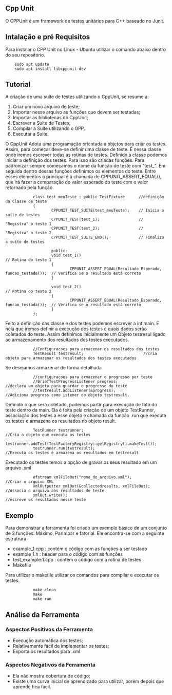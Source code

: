 ## Cpp Unit

O CPPUnit é um framework de testes unitários para C++ baseado no Junit. 



## Intalação e pré Requisitos

Para instalar o CPP Unit no Linux - Ubuntu utilizar o comando abaixo dentro do seu repositório.

        sudo apt update
        sudo apt install libcppunit-dev

## Tutorial

A criação de uma suíte de testes utilizando o CppUnit, se resume a:

1. Criar um novo arquivo de teste;
2. Importar nesse arquivo as funções que devem ser testadas;
3. Importar as bibliotecas do CppUnit;
4. Escrever a Suite de Testes;
5. Compilar a Suite utilizando o GPP.
6. Executar a Suite.

O CppUnit Adota uma programação orientada a objetos para criar os testes. Assim, para começar deve-se definir uma classe de teste. É nessa classe onde iremos escrever todas as rotinas de testes. Definido a classe podemos iniciar a definição dos testes. Para isso são criadas funções. Para padronizar sempre começamos o nome da função de teste com "test_". Em seguida dentro dessas funções definimos os elementos do teste. Entre esses elementos o principal é a chamada de CPPUNIT_ASSERT_EQUAL(), que irá fazer a comparação do valor esperado do teste com o valor retornado pela função.

                class test_meuTeste : public TestFixture      //definição da Classe de teste
                {
                        CPPUNIT_TEST_SUITE(test_meuTeste);    // Inicia a suíte de testes
                        CPPUNIT_TEST(test_1);                 // "Registra" o teste 1
                        CPPUNIT_TEST(test_2);                 // "Registra" o teste 2 
                        CPPUNIT_TEST_SUITE_END();             // Finaliza a suíte de testes

                        public:
                        void test_1()                                                        // Rotina do teste 1
                        {
                                CPPUNIT_ASSERT_EQUAL(Resultado_Esperado, funcao_testada());  // Verifica se o resultado está correto
                        }

                        void test_2()                                                        // Rotina do teste 2
                        {
                                CPPUNIT_ASSERT_EQUAL(Resultado_Esperado, funcao_testada());  // Verifica se o resultado está correto
                        }
                };


Feito a definição das classe e dos testes podemos escrever a int main. É nela que iremos definir a execução dos testes e quais dados serão coletados do teste. Assim definimos inicialmente um Objeto testresul ligado ao armazenamento dos resultados dos testes executados.

                //Configuracoes para armazenar os resultados dos testes
                TestResult testresult;                          //cria objeto para armazenar os resultados dos testes executados

Se desejamos armazenar de forma detalhada 


                //configuracoes para armazenar o progresso por teste
                //BriefTestProgressListener progress;             //declara um objeto para guardar o progresso do teste
                //testresult.addListener(&progress);              //Adiciona progress como istener do objeto testresult. 



Definido o que será coletado, podemos partir para execução de fato do teste dentro da main. Ela é feita pela criação de um objeto TestRunner, associação dos testes a esse objeto e chamada da função .run que executa os testes e armazena os resultados no objeto result.

                TestRunner testrunner;                                                  //Cria o objeto que executa os testes
                testrunner.addTest(TestFactoryRegistry::getRegistry().makeTest());
                testrunner.run(testresult);                                             //Executa os testes e armazena os resultados em testresult

Executado os testes temos a opção de gravar os seus resultado em um arquivo .xml

                ofstream xmlFileOut("nome_do_arquivo.xml");                      //Criar o arquivo XML 
                XmlOutputter xmlOut(&collectedresults, xmlFileOut);              //Associa o arquivo aos resultados de teste
                xmlOut.write();                                                  //escreve os resultados nesse teste


## Exemplo

Para demonstrar a ferramenta foi criado um exemplo básico de um conjunto de 3 funções: Máximo, ParImpar e fatorial. Ele encontra-se com a seguinte estrutrura

- example_1.cpp : contém o código com as funções a ser testado
- example_1.h : header para o código com as funções
- test_example:1.cpp : contém o código com a rotina de testes
- Makefile

Para utilizar o makefile utilizar os comandos para compilar e executar os testes.

                make clean
                make 
                make run 



## Análise da Ferramenta

### Aspectos Positivos da Ferramenta

- Execução automática dos testes;
- Relativamente fácil de implementar os testes;
- Exporta os resultados para .xml

### Aspectos Negativos da Ferramenta

- Ela não mostra cobertura de código;
- Existe uma curva inicial de aprendizado para utilizar, porém depois que aprende fica fácil.
        